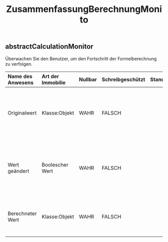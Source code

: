 ﻿---
title: ZusammenfassungBerechnungMonito
second_title: Aspose.Cells Cloud Documen
type: docs
url: /de/specification/model/abstractcalculationmonitor/
description: "Aspose.Cells Cloud-Modellspezifikation: AbstractCalculationMonitor. Bearbeiten Sie mühelos Excel und andere Tabellenkalkulationsdokumente mit Funktionen wie Öffnen, Generieren, Bearbeiten, Teilen, Zusammenführen, Vergleichen und Konvertieren"
weight: 50
---
## **abstractCalculationMonitor**

 Überwachen Sie den Benutzer, um den Fortschritt der Formelberechnung zu verfolgen.

| Name des Anwesens| Art der Immobilie| Nullbar| Schreibgeschützt| Standardwert| Beschreibung|
|:- |:- |:- |:- |:- |:- |
| Originalwert| Klasse:Objekt| WAHR| FALSCH|| Ruft den alten Wert der berechneten Zelle ab. Sollte nur in und verwendet werden.|
| Wert geändert| Boolescher Wert| WAHR| FALSCH|| Ob der Wert der Zelle nach der Berechnung geändert wurde. Sollte nur in verwendet werden.|
|Berechneter Wert| Klasse:Objekt| WAHR| FALSCH|| Ruft den neu berechneten Wert der Zelle ab. Sollte nur in verwendet werden.|

